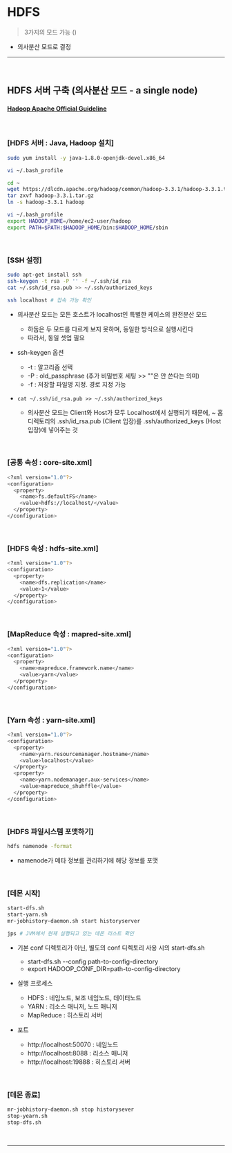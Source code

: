 # HDFS
> 3가지의 모드 가능 ()
* 의사분산 모드로 결정 

<hr>
<br>

## HDFS 서버 구축 (의사분산 모드 - a single node)
#### [Hadoop Apache Official Guideline](https://hadoop.apache.org/docs/stable/hadoop-project-dist/hadoop-common/SingleCluster.html#Installing_Software)

<br>

### [HDFS 서버 : Java, Hadoop 설치]
```bash
sudo yum install -y java-1.8.0-openjdk-devel.x86_64

vi ~/.bash_profile

cd ~
wget https://dlcdn.apache.org/hadoop/common/hadoop-3.3.1/hadoop-3.3.1.tar.gz
tar zxvf hadoop-3.3.1.tar.gz
ln -s hadoop-3.3.1 hadoop

vi ~/.bash_profile
export HADOOP_HOME=/home/ec2-user/hadoop
export PATH=$PATH:$HADOOP_HOME/bin:$HADOOP_HOME/sbin
```

<br>

### [SSH 설정]
```bash
sudo apt-get install ssh
ssh-keygen -t rsa -P '' -f ~/.ssh/id_rsa
cat ~/.ssh/id_rsa.pub >> ~/.ssh/authorized_keys

ssh localhost # 접속 가능 확인
```
* 의사분산 모드는 모든 호스트가 localhost인 특별한 케이스의 완전분산 모드
  * 하둡은 두 모드를 다르게 보지 못하며, 동일한 방식으로 실행시킨다
  * 따라서, 동일 셋업 필요

* ssh-keygen 옵션
  * -t : 알고리즘 선택
  * -P : old_passphrase (추가 비밀번호 세팅 >> ""은 안 쓴다는 의미)
  * -f : 저장할 파일명 지정. 경로 지정 가능

* `cat ~/.ssh/id_rsa.pub >> ~/.ssh/authorized_keys`
  * 의사분산 모드는 Client와 Host가 모두 Localhost에서 실행되기 때문에, ~ 홈 디렉토리의 .ssh/id_rsa.pub (Client 입장)를 .ssh/authorized_keys (Host 입장)에 넣어주는 것

<br>

### [공통 속성 : core-site.xml]
```bash
<?xml version="1.0"?>
<configuration>
  <property>
    <name>fs.defaultFS</name>
    <value>hdfs://localhost/</value>
  </property>
</configuration>
```

<br>

### [HDFS 속성 : hdfs-site.xml]
```bash
<?xml version="1.0"?>
<configuration>
  <property>
    <name>dfs.replication</name>
    <value>1</value>
  </property>
</configuration>
```

<br>

### [MapReduce 속성 : mapred-site.xml]
```bash
<?xml version="1.0"?>
<configuration>
  <property>
    <name>mapreduce.framework.name</name>
    <value>yarn</value>
  </property>
</configuration>
```

<br>

### [Yarn 속성 : yarn-site.xml]
```bash
<?xml version="1.0"?>
<configuration>
  <property>
    <name>yarn.resourcemanager.hostname</name>
    <value>localhost</value>
  </property>
  <property>
    <name>yarn.nodemanager.aux-services</name>
    <value>mapreduce_shuhffle</value>
  </property>
</configuration>
```

<br>

### [HDFS 파일시스템 포맷하기]
```bash
hdfs namenode -format
```
* namenode가 메타 정보를 관리하기에 해당 정보를 포맷

<br>

### [데몬 시작]
```bash
start-dfs.sh
start-yarn.sh
mr-jobhistory-daemon.sh start historyserver

jps # JVM에서 현재 실행되고 있는 데몬 리스트 확인
```
* 기본 conf 디렉토리가 아닌, 별도의 conf 디렉토리 사용 시의 start-dfs.sh 
  * start-dfs.sh --config path-to-config-directory
  * export HADOOP_CONF_DIR=path-to-config-directory

* 실행 프로세스
  * HDFS : 네임노드, 보조 네임노드, 데이터노드
  * YARN : 리소스 매니저, 노드 매니저
  * MapReduce : 히스토리 서버

* 포트
  * http://localhost:50070 : 네임노드
  * http://localhost:8088  : 리소스 매니저
  * http://localhost:19888 : 히스토리 서버

<br>

### [데몬 종료]
```bash
mr-jobhistory-daemon.sh stop historysever
stop-yearn.sh
stop-dfs.sh
```

<br>
<hr>
<br>

